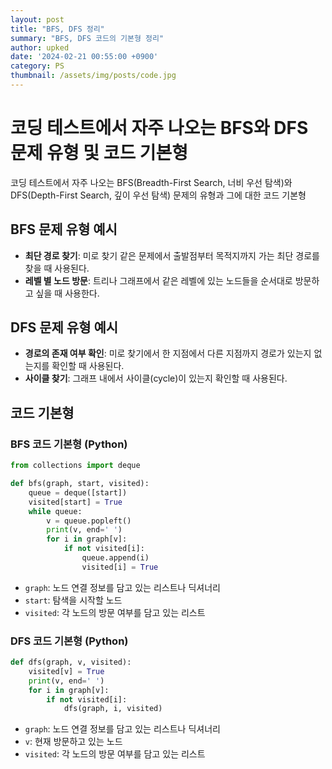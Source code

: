 ```yaml
---
layout: post
title: "BFS, DFS 정리"
summary: "BFS, DFS 코드의 기본형 정리"
author: upked
date: '2024-02-21 00:55:00 +0900'
category: PS
thumbnail: /assets/img/posts/code.jpg
---
```


# 코딩 테스트에서 자주 나오는 BFS와 DFS 문제 유형 및 코드 기본형

코딩 테스트에서 자주 나오는 BFS(Breadth-First Search, 너비 우선 탐색)와 DFS(Depth-First Search, 깊이 우선 탐색) 문제의 유형과 그에 대한 코드 기본형

## BFS 문제 유형 예시

- **최단 경로 찾기**: 미로 찾기 같은 문제에서 출발점부터 목적지까지 가는 최단 경로를 찾을 때 사용된다.
- **레벨 별 노드 방문**: 트리나 그래프에서 같은 레벨에 있는 노드들을 순서대로 방문하고 싶을 때 사용한다.

## DFS 문제 유형 예시

- **경로의 존재 여부 확인**: 미로 찾기에서 한 지점에서 다른 지점까지 경로가 있는지 없는지를 확인할 때 사용된다.
- **사이클 찾기**: 그래프 내에서 사이클(cycle)이 있는지 확인할 때 사용된다.

## 코드 기본형

### BFS 코드 기본형 (Python)

```python
from collections import deque

def bfs(graph, start, visited):
    queue = deque([start])
    visited[start] = True
    while queue:
        v = queue.popleft()
        print(v, end=' ')
        for i in graph[v]:
            if not visited[i]:
                queue.append(i)
                visited[i] = True
```

- `graph`: 노드 연결 정보를 담고 있는 리스트나 딕셔너리
- `start`: 탐색을 시작할 노드
- `visited`: 각 노드의 방문 여부를 담고 있는 리스트

### DFS 코드 기본형 (Python)

```python
def dfs(graph, v, visited):
    visited[v] = True
    print(v, end=' ')
    for i in graph[v]:
        if not visited[i]:
            dfs(graph, i, visited)
```


- `graph`: 노드 연결 정보를 담고 있는 리스트나 딕셔너리
- `v`: 현재 방문하고 있는 노드
- `visited`: 각 노드의 방문 여부를 담고 있는 리스트
